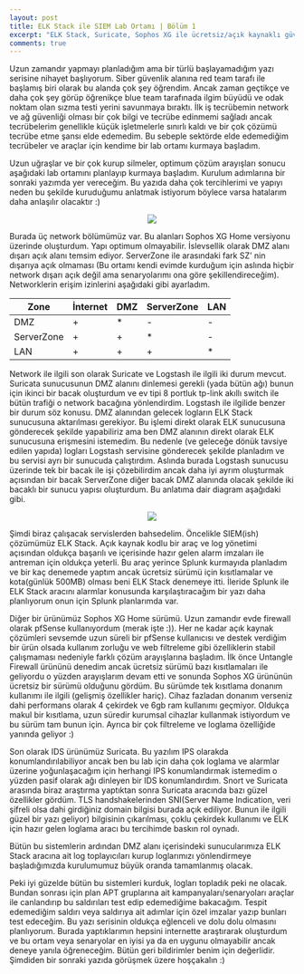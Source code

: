 ```yaml
---
layout: post
title: ELK Stack ile SIEM Lab Ortamı | Bölüm 1
excerpt: "ELK Stack, Suricate, Sophos XG ile ücretsiz/açık kaynaklı güvenlik çözümleri"
comments: true
---
```

Uzun zamandır yapmayı planladığım ama bir türlü başlayamadığım yazı serisine nihayet başlıyorum. Siber güvenlik alanına red team tarafı ile başlamış biri olarak bu alanda çok şey öğrendim. Ancak zaman geçtikçe ve daha çok şey görüp öğrenikçe blue team tarafınada ilgim büyüdü ve odak noktam olan sızma testi yerini savunmaya bıraktı. İlk iş tecrübemin network ve ağ güvenliği olması bir çok bilgi ve tecrübe edinmemi sağladı ancak tecrübelerim genellikle küçük işletmelerle sınırlı kaldı ve bir çok çözümü tecrübe etme şansı elde edemedim. Bu sebeple sektörde elde edemediğim tecrübeler ve araçlar için kendime bir lab ortamı kurmaya başladım.  

Uzun uğraşlar ve bir çok kurup silmeler, optimum çözüm arayışları sonucu aşağıdaki lab ortamını planlayıp kurmaya başladım. Kurulum adımlarına bir sonraki yazımda yer vereceğim. Bu yazıda daha çok tercihlerimi ve yapıyı neden bu şekilde kuruduğumu anlatmak istiyorum böylece varsa hatalarım daha anlaşılır olacaktır :)  

<div style="text-align:center"><img src="/img/SIEM_Lab_Diagram.png" /></div>  

Burada üç network bölümümüz var. Bu alanları Sophos XG Home versiyonu üzerinde oluşturdum. Yapı optimum olmayabilir. İslevsellik olarak DMZ alanı dışarı açık alanı temsim ediyor. ServerZone ile arasındaki fark SZ' nin dışarıya açık olmaması (Bu ortamı kendi evimde kurduğum için aslında hiçbir network dışarı açık değil ama senaryolarımı ona göre şekillendireceğim). Networklerin erişim izinlerini aşağıdaki gibi ayarladım.    

| Zone          | İnternet | DMZ | ServerZone | LAN |
| ------------- | -------- | --- | ---------- | --- |
| DMZ           | +        | *   | -          | -   |
| ServerZone    | +        | +   | *          | -   |
| LAN           | +        | +   | +          | *   |  

Network ile ilgili son olarak Suricate ve Logstash ile ilgili iki durum mevcut. Suricata sunucusunun DMZ alanını dinlemesi gerekli (yada bütün ağı) bunun için ikinci bir bacak oluşturdum ve ev tipi 8 portluk tp-link akıllı switch ile bütün trafiği o network bacağına yönlendirdim. Logstash ile ilgilide benzer bir durum söz konusu. DMZ alanından gelecek logların ELK Stack sunucusuna aktarılması gerekiyor. Bu işlemi direkt olarak ELK sunucusuna gönderecek şekilde yapabiliriz ama ben DMZ alanının direkt olarak ELK sunucusuna erişmesini istemedim. Bu nedenle (ve geleceğe dönük tavsiye edilen yapıda) logları Logstash servisine gönderecek şekilde planladım ve bu servisi ayrı bir sunucuda çalıştırdım. Aslında burada Logstash sunucusu üzerinde tek bir bacak ile işi çözebilirdim ancak daha iyi ayrım oluşturmak açısından bir bacak ServerZone diğer bacak DMZ alanında olacak şekilde iki bacaklı bir sunucu yapısı oluşturdum. Bu anlatıma dair diagram aşağıdaki gibi.  

<div style="text-align:center"><img src="/img/ServerZone_Diagram.png" /></div>  

Şimdi biraz çalışacak servislerden bahsedelim. Öncelikle SIEM(ish) çözümümüz ELK Stack. Açık kaynak kodlu bir araç ve log yönetimi açısından oldukça başarılı ve içerisinde hazır gelen alarm imzaları ile antreman için oldukça yeterli. Bu araç yerince Splunk kurmayıda planladım ve bir kaç denemede yaptım ancak ücretsiz sürümü için kısıtlamalar ve kota(günlük 500MB) olması beni ELK Stack denemeye itti. İleride Splunk ile ELK Stack aracını alarmlar konusunda karşılaştıracağım bir yazı daha planlıyorum onun için Splunk planlarımda var.  

Diğer bir ürünümüz Sophos XG Home sürümü. Uzun zamandır evde firewall olarak pfSense kullanıyordum (merak işte :)). Her ne kadar açık kaynak çözümleri sevsemde uzun süreli bir pfSense kullanıcısı ve destek verdiğim bir ürün olsada kullanım zorluğu ve web filtreleme gibi özelliklerin stabil çalışmaması nedeniyle farklı çözüm arayışlarına başladım. İlk önce Untangle Firewall ürününü denedim ancak ücretsiz sürümü bazı kısıtlamaları ile geliyordu o yüzden arayışlarım devam etti ve sonunda Sophos XG ürününün ücretsiz bir sürümü olduğunu gördüm. Bu sürümde tek kısıtlama donanım kullanımı ile ilgili (gelişmiş özellikler hariç). Cihaz fazladan donanım verseniz dahi performans olarak 4 çekirdek ve 6gb ram kullanımı geçmiyor. Oldukça makul bir kısıtlama, uzun süredir kurumsal cihazlar kullanmak istiyordum ve bu sürüm tam bunun için. Ayrıca bir çok filtreleme ve loglama özelliğide yanında geliyor :)  

Son olarak IDS ürünümüz Suricata. Bu yazılım IPS olarakda konumlandırılabiliyor ancak ben bu lab için daha çok loglama ve alarmlar üzerine yoğunlaşacağım için herhangi IPS konumlandırmak istemedim o yüzden pasif olarak ağı dinleyen bir IDS konumlandırdım. Snort ve Suricata arasında biraz araştırma yaptıktan sonra Suricata aracında bazı güzel özellikler gördüm. TLS handshakelerinden SNI(Server Name Indication, veri şifreli olsa dahi girdiğiniz domain bilgisi burada açık ediliyor. Bunun ile ilgili güzel bir yazı geliyor) bilgisinin çıkarılması, çoklu çekirdek kullanımı ve ELK için hazır gelen loglama aracı bu tercihimde baskın rol oynadı.  

Bütün bu sistemlerin ardından DMZ alanı içerisindeki sunucularımıza ELK Stack aracına ait log toplayıcıları kurup loglarımızı yönlendirmeye başladığımızda kurulumumuz büyük oranda tamamlanmış olacak.  

Peki iyi güzelde bütün bu sistemleri kurduk, logları topladık peki ne olacak. Bundan sonrası için plan APT gruplarına ait kampanyaları/senaryoları araçlar ile canlandırıp bu saldırıları test edip edemediğime bakacağım. Tespit edemediğim saldırı veya saldırıya ait adımlar için özel imzalar yazıp bunları test edeceğim. Bu yazı serisinin oldukça eğlenceli ve dolu dolu olmasını planlıyorum. Burada yaptıklarımın hepsini internette araştırarak oluşturdum ve bu ortam veya senaryolar en iyisi ya da en uygunu olmayabilir ancak deneye yanıla öğreneceğim. Bütün geri bildirimler benim için değerlidir. Şimdiden bir sonraki yazıda görüşmek üzere hoşçakalın :)
